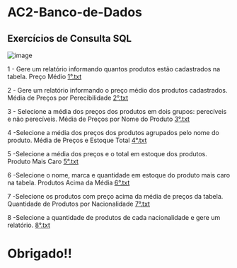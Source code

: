 # AC2-Banco-de-Dados

## Exercícios de Consulta SQL
![image](https://github.com/AndreFelipefer/AC2-Banco-de-Dados/assets/129207232/04759dc9-5a0a-435f-8b8a-13e0a0b86dd3)

1 - Gere um relatório informando quantos produtos estão cadastrados na tabela.
Preço Médio
[1°.txt](https://github.com/AndreFelipefer/AC2-Banco-de-Dados/files/12772796/1.txt)

2 - Gere um relatório informando o preço médio dos produtos cadastrados.
Média de Preços por Perecibilidade
[2°.txt](https://github.com/AndreFelipefer/AC2-Banco-de-Dados/files/12772797/2.txt)

3 - Selecione a média dos preços dos produtos em dois grupos: perecíveis e não perecíveis.
Média de Preços por Nome do Produto
[3°.txt](https://github.com/AndreFelipefer/AC2-Banco-de-Dados/files/12772798/3.txt)

4 -Selecione a média dos preços dos produtos agrupados pelo nome do produto.
Média de Preços e Estoque Total
[4°.txt](https://github.com/AndreFelipefer/AC2-Banco-de-Dados/files/12772799/4.txt)

5 -Selecione a média dos preços e o total em estoque dos produtos.
Produto Mais Caro
[5°.txt](https://github.com/AndreFelipefer/AC2-Banco-de-Dados/files/12772800/5.txt)

6 -Selecione o nome, marca e quantidade em estoque do produto mais caro na tabela.
Produtos Acima da Média
[6°.txt](https://github.com/AndreFelipefer/AC2-Banco-de-Dados/files/12772801/6.txt)

7 -Selecione os produtos com preço acima da média de preços da tabela.
Quantidade de Produtos por Nacionalidade
[7°.txt](https://github.com/AndreFelipefer/AC2-Banco-de-Dados/files/12772802/7.txt)

8 -Selecione a quantidade de produtos de cada nacionalidade e gere um relatório.
[8°.txt](https://github.com/AndreFelipefer/AC2-Banco-de-Dados/files/12772803/8.txt)


# Obrigado!!
